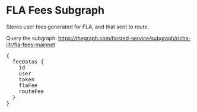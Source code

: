 # FLA Fees Subgraph

Stores user fees generated for FLA, and that sent to route.

Query the subgraph: https://thegraph.com/hosted-service/subgraph/richa-iitr/fla-fees-mainnet

<pre>
{
  feeDatas {
    id
    user
    token
    flaFee
    routeFee
  }
}
</pre>
